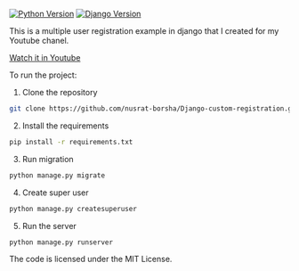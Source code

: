 [![Python Version](https://img.shields.io/badge/python-3.8-hotpink.svg)](https://python.org)
[![Django Version](https://img.shields.io/badge/django-3.0-hotpink.svg)](https://djangoproject.com)

This is a multiple user registration example in django that I created for my Youtube chanel.

[Watch it in Youtube](https://youtu.be/QnviZrFr6co)

To run the project:
1. Clone the repository
```bash
git clone https://github.com/nusrat-borsha/Django-custom-registration.git
```
2. Install the requirements
```bash
pip install -r requirements.txt
```
3. Run migration
```bash
python manage.py migrate
```
4. Create super user
```bash
python manage.py createsuperuser
```
5. Run the server
```bash
python manage.py runserver
```

The code is licensed under the MIT License.
